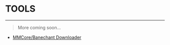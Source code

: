 # TOOLS
---
> More coming soon...
* [MMCore/Banechant Downloader](../master/tools/decoder_mmcore_downloader.py)
